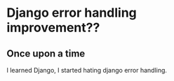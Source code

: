 # Django error handling improvement??

## Once upon a time
I learned Django, I started hating django error handling.
